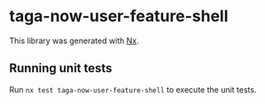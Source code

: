 # taga-now-user-feature-shell

This library was generated with [Nx](https://nx.dev).

## Running unit tests

Run `nx test taga-now-user-feature-shell` to execute the unit tests.
